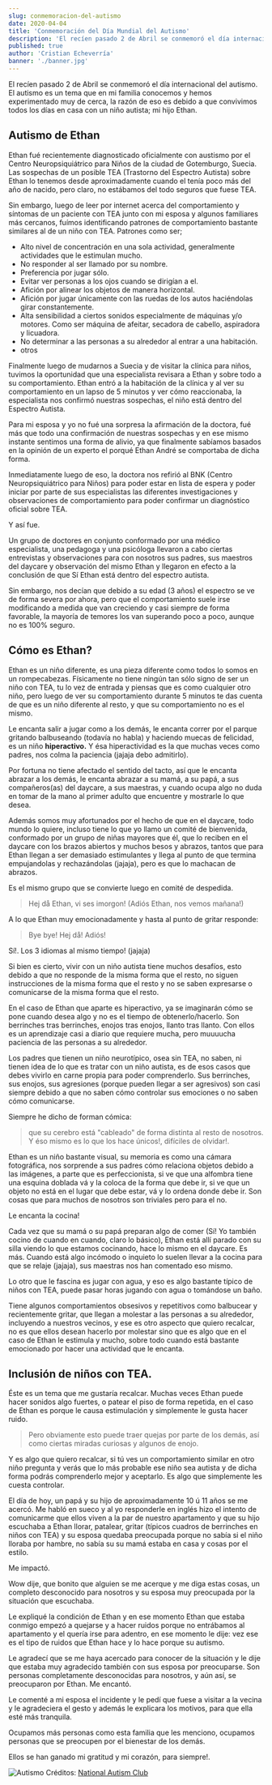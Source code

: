 ```yaml
---
slug: conmemoracion-del-autismo
date: 2020-04-04
title: 'Conmemoración del Día Mundial del Autismo'
description: 'El recíen pasado 2 de Abril se conmemoró el día internacional del autismo. El autismo es un tema que en mi familia conocemos y hemos experimentado muy de cerca, la razón de eso es debido a que convivimos todos los días en casa con un niño autista; mi hijo Ethan.'
published: true
author: 'Cristian Echeverría'
banner: './banner.jpg'
---
```


El recíen pasado 2 de Abril se conmemoró el día internacional del autismo. El autismo es un tema que en mi familia conocemos y hemos experimentado muy de cerca, la razón de eso es debido a que convivimos todos los días en casa con un niño autista; mi hijo Ethan.

## Autismo de Ethan

Ethan fué recientemente diagnosticado oficialmente con austismo por el Centro Neuropsiquiátrico para Niños de la ciudad de Gotemburgo, Suecia. Las sospechas de un posible TEA (Trastorno del Espectro Autista) sobre Ethan lo tenemos desde aproximadamente cuando el tenía poco más del año de nacido, pero claro, no estábamos del todo seguros que fuese TEA.

Sin embargo, luego de leer por internet acerca del comportamiento y síntomas de un paciente con TEA junto con mi esposa y algunos familiares más cercanos, fuímos identificando patrones de comportamiento bastante similares al de un niño con TEA. Patrones como ser;

- Alto nivel de concentración en una sola actividad, generalmente actividades que le estimulan mucho.
- No responder al ser llamado por su nombre.
- Preferencia por jugar sólo.
- Evitar ver personas a los ojos cuando se dirigían a el.
- Afición por alinear los objetos de manera horizontal.
- Afición por jugar únicamente con las ruedas de los autos haciéndolas girar constantemente.
- Alta sensibilidad a ciertos sonidos especialmente de máquinas y/o motores. Como ser máquina de afeitar, secadora de cabello, aspiradora y licuadora.
- No determinar a las personas a su alrededor al entrar a una habitación.
- otros

Finalmente luego de mudarnos a Suecia y de visitar la clínica para niños, tuvimos la oportunidad que una especialista revisara a Ethan y sobre todo a su comportamiento. Ethan entró a la habitación de la clínica y al ver su comportamiento en un lapso de 5 minutos y ver cómo reaccionaba, la especialista nos confirmó nuestras sospechas, el niño está dentro del Espectro Autista.

Para mi esposa y yo no fué una sorpresa la afirmación de la doctora, fué más que todo una confirmación de nuestras sospechas y en ese mismo instante sentimos una forma de alivio, ya que finalmente sabíamos basados en la opinión de un experto el porqué Ethan André se comportaba de dicha forma.

Inmediatamente luego de eso, la doctora nos refirió al BNK (Centro Neuropsiquiátrico para Niños) para poder estar en lista de espera y poder iniciar por parte de sus especialistas las diferentes investigaciones y observaciones de comportamiento para poder confirmar un diagnóstico oficial sobre TEA.

Y así fue.

Un grupo de doctores en conjunto conformado por una médico especialista, una pedagoga y una psicóloga llevaron a cabo ciertas entrevistas y observaciones para con nosotros sus padres, sus maestros del daycare y observación del mismo Ethan y llegaron en efecto a la conclusión de que Sí Ethan está dentro del espectro autista.

Sin embargo, nos decían que debido a su edad (3 años) el espectro se ve de forma severa por ahora, pero que el comportamiento suele irse modificando a medida que van creciendo y casi siempre de forma favorable, la mayoría de temores los van superando poco a poco, aunque no es 100% seguro.

## Cómo es Ethan?

Ethan es un niño diferente, es una pieza diferente como todos lo somos en un rompecabezas. Físicamente no tiene ningún tan sólo signo de ser un niño con TEA, tu lo vez de entrada y piensas que es como cualquier otro niño, pero luego de ver su comportamiento durante 5 minutos te das cuenta de que es un niño diferente al resto, y que su comportamiento no es el mismo.

Le encanta salir a jugar como a los demás, le encanta correr por el parque gritando balbuseando (todavía no habla) y haciendo muecas de felicidad, es un niño **hiperactivo.** Y ésa hiperactividad es la que muchas veces como padres, nos colma la paciencia (jajaja debo admitirlo).

Por fortuna no tiene afectado el sentido del tacto, así que le encanta abrazar a los demás, le encanta abrazar a su mamá, a su papá, a sus compañeros(as) del daycare, a sus maestras, y cuando ocupa algo no duda en tomar de la mano al primer adulto que encuentre y mostrarle lo que desea.

Además somos muy afortunados por el hecho de que en el daycare, todo mundo lo quiere, incluso tiene lo que yo llamo un comité de bienvenida, conformado por un grupo de niñas mayores que él, que lo reciben en el daycare con los brazos abiertos y muchos besos y abrazos, tantos que para Ethan llegan a ser demasiado estimulantes y llega al punto de que termina empujandolas y rechazándolas (jajaja), pero es que lo machacan de abrazos.

Es el mismo grupo que se convierte luego en comité de despedida.

> Hej då Ethan, vi ses imorgon! (Adiós Ethan, nos vemos mañana!)

A lo que Ethan muy emocionadamente y hasta al punto de gritar responde:

> Bye bye! Hej då! Adiós!

Sí!. Los 3 idiomas al mismo tiempo! (jajaja)

Si bien es cierto, vivir con un niño autista tiene muchos desafíos, esto debido a que no responde de la misma forma que el resto, no siguen instrucciones de la misma forma que el resto y no se saben expresarse o comunicarse de la misma forma que el resto.

En el caso de Ethan que aparte es hiperactivo, ya se imaginarán cómo se pone cuando desea algo y no es el tiempo de obtenerlo/hacerlo. Son berrinches tras berrinches, enojos tras enojos, llanto tras llanto. Con ellos es un aprendizaje casi a diario que requiere mucha, pero muuuucha paciencia de las personas a su alrededor.

Los padres que tienen un niño neurotípico, osea sin TEA, no saben, ni tienen idea de lo que es tratar con un niño autista, es de esos casos que debes vivirlo en carne propia para poder comprenderlo. Sus berrinches, sus enojos, sus agresiones (porque pueden llegar a ser agresivos) son casi siempre debido a que no saben cómo controlar sus emociones o no saben cómo comunicarse.

Siempre he dicho de forman cómica:

> que su cerebro está "cableado" de forma distinta al resto de nosotros. Y éso mismo es lo que los hace únicos!, difíciles de olvidar!.

Ethan es un niño bastante visual, su memoria es como una cámara fotográfica, nos sorprende a sus padres cómo relaciona objetos debido a las imágenes, a parte que es perfeccionista, si ve que una alfombra tiene una esquina doblada vá y la coloca de la forma que debe ir, si ve que un objeto no está en el lugar que debe estar, vá y lo ordena donde debe ir. Son cosas que para muchos de nosotros son triviales pero para el no.

Le encanta la cocina!

Cada vez que su mamá o su papá preparan algo de comer (Sí! Yo también cocino de cuando en cuando, claro lo básico), Ethan está allí parado con su silla viendo lo que estamos cocinando, hace lo mismo en el daycare. Es más. Cuando está algo incómodo o inquieto lo suelen llevar a la cocina para que se relaje (jajaja), sus maestras nos han comentado eso mismo.

Lo otro que le fascina es jugar con agua, y eso es algo bastante típico de niños con TEA, puede pasar horas jugando con agua o tomándose un baño.

Tiene algunos comportamientos obsesivos y repetitivos como balbucear y recientemente gritar, que llegan a molestar a las personas a su alrededor, incluyendo a nuestros vecinos, y ese es otro aspecto que quiero recalcar, no es que ellos desean hacerlo por molestar sino que es algo que en el caso de Ethan le estimula y mucho, sobre todo cuando está bastante emocionado por hacer una actividad que le encanta.

## Inclusión de niños con TEA.

Éste es un tema que me gustaría recalcar. Muchas veces Ethan puede hacer sonidos algo fuertes, o patear el piso de forma repetida, en el caso de Ethan es porque le causa estimulación y simplemente le gusta hacer ruido.

> Pero obviamente esto puede traer quejas por parte de los demás, así como ciertas miradas curiosas y algunos de enojo.

Y es algo que quiero recalcar, si tú ves un comportamiento similar en otro niño pregunta y verás que lo más probable ese niño sea autista y de dicha forma podrás comprenderlo mejor y aceptarlo. Es algo que simplemente les cuesta controlar.

El día de hoy, un papá y su hijo de aproximadamente 10 ú 11 años se me acercó. Me habló en sueco y al yo responderle en inglés hizo el intento de comunicarme que ellos viven a la par de nuestro apartamento y que su hijo escuchaba a Ethan llorar, patalear, gritar (típicos cuadros de berrinches en niños con TEA) y su esposa quedaba preocupada porque no sabía si el niño lloraba por hambre, no sabía su su mamá estaba en casa y cosas por el estilo.

Me impactó.

Wow dije, que bonito que alguien se me acerque y me diga estas cosas, un completo desconocido para nosotros y su esposa muy preocupada por la situación que escuchaba.

Le expliqué la condición de Ethan y en ese momento Ethan que estaba conmigo empezó a quejarse y a hacer ruidos porque no entrábamos al apartamento y el quería irse para adentro, en ese momento le dije: vez ese es el tipo de ruidos que Ethan hace y lo hace porque su autismo.

Le agradecí que se me haya acercado para conocer de la situación y le dije que estaba muy agradecido también con sus esposa por preocuparse. Son personas completamente desconocidas para nosotros, y aún así, se preocuparon por Ethan. Me encantó.

Le comenté a mi esposa el incidente y le pedí que fuese a visitar a la vecina y le agradeciera el gesto y además le explicara los motivos, para que ella esté más tranquila.

Ocupamos más personas como esta familia que les menciono, ocupamos personas que se preocupen por el bienestar de los demás.

Ellos se han ganado mi gratitud y mi corazón, para siempre!.

![Autismo](autism.jpg)
Créditos: [National Autism Club](https://www.standforwildlife.club/stores/autism/product/hoodie?fbclid=IwAR2jOF0mo3SgS2UKaLf6sNgHvVJyddjmzQeINyxz3S2xEXTljgpAbaQLt3Y)
